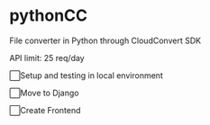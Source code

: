 # pythonCC
File converter in Python through CloudConvert SDK

API limit: 25 req/day

<p>⬜Setup and testing in local environment</p>
<p>⬜Move to Django</p>
<p>⬜Create Frontend</p>
